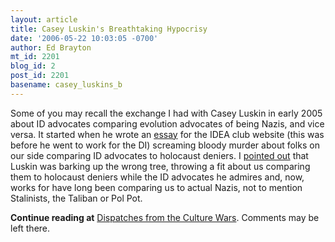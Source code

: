 ```yaml
---
layout: article
title: Casey Luskin's Breathtaking Hypocrisy
date: '2006-05-22 10:03:05 -0700'
author: Ed Brayton
mt_id: 2201
blog_id: 2
post_id: 2201
basename: casey_luskins_b
---
```

Some of you may recall the exchange I had with Casey Luskin in early 2005 about ID advocates comparing evolution advocates of being Nazis, and vice versa. It started when he wrote an [essay](http://www.ideacenter.org/contentmgr/showdetails.php/id/1281) for the IDEA club website (this was before he went to work for the DI) screaming bloody murder about folks on our side comparing ID advocates to holocaust deniers. I [pointed out](http://www.stcynic.com/blog/archives/2005/01/the_mote_in_cas.php) that Luskin was barking up the wrong tree, throwing a fit about us comparing them to holocaust deniers while the ID advocates he admires and, now, works for have long been comparing us to actual Nazis, not to mention Stalinists, the Taliban or Pol Pot.

**Continue reading at** [Dispatches from the Culture Wars](http://scienceblogs.com/dispatches/2006/05/luskins_breathtaking_hypocrisy.php). Comments may be left there.
